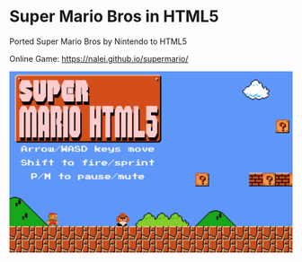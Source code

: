 # Super Mario Bros in HTML5

Ported Super Mario Bros by Nintendo to HTML5

Online Game: https://nalei.github.io/supermario/

![Image alt](https://github.com//nalei/supermario/raw/master/preview.png)